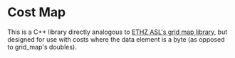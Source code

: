 # Cost Map

This is a C++ library directly analogous to [ETHZ ASL's grid map library](https://github.com/ethz-asl/grid_map),
but designed for use with costs where the data element is a byte (as opposed to grid_map's doubles).


